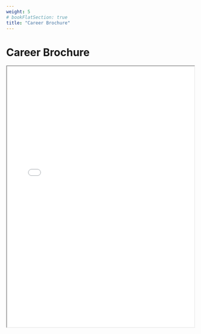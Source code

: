 ```yaml
---
weight: 5
# bookFlatSection: true
title: "Career Brochure"
---
```


# Career Brochure
<iframe id="career brochure" src="../../../career/karrierebrochure.pdf" width="100%" height="700px"></iframe>
